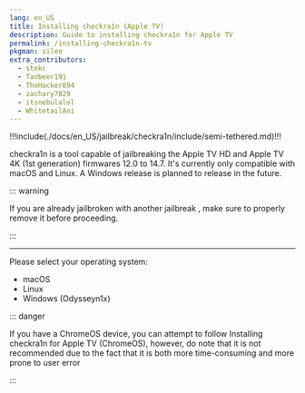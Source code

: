 ```yaml
---
lang: en_US
title: Installing checkra1n (Apple TV)
description: Guide to installing checkra1n for Apple TV
permalink: /installing-checkra1n-tv
pkgman: sileo
extra_contributors:
  - stekc
  - Tanbeer191
  - TheHacker894
  - zachary7829
  - itsnebulalol
  - WhitetailAni
---
```


!!!include(./docs/en_US/jailbreak/checkra1n/include/semi-tethered.md)!!!

checkra1n is a tool capable of jailbreaking the Apple TV HD and Apple TV 4K (1st generation) firmwares 12.0 to 14.7. It's currently only compatible with macOS and Linux. A Windows release is planned to release in the future.

::: warning

If you are already jailbroken with another jailbreak , make sure to properly <router-link to="/restoring-rootfs">remove it</router-link> before proceeding.

:::

---

Please select your operating system:
- <router-link to="/installing-checkra1n-tv/macos/">macOS</router-link>
- <router-link to="/installing-checkra1n-tv/linux/">Linux</router-link>
- <router-link to="/using-odysseyn1x-tv/">Windows (Odysseyn1x)</router-link>

::: danger

If you have a ChromeOS device, you can attempt to follow <router-link to="/installing-checkra1n-tv/chromeos">Installing checkra1n for Apple TV (ChromeOS)</router-link>, however, do note that it is not recommended due to the fact that it is both more time-consuming and more prone to user error

:::
